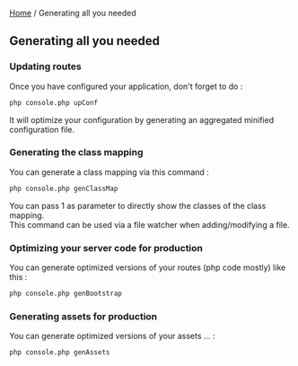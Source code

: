 [Home](../README.md) / Generating all you needed

## Generating all you needed

### Updating routes
Once you have configured your application, don't forget to do :
```bash
php console.php upConf
```

It will optimize your configuration by generating an aggregated minified configuration file.

### Generating the class mapping

You can generate a class mapping via this command :

```bash
php console.php genClassMap
```

You can pass 1 as parameter to directly show the classes of the class mapping. <br>
This command can be used via a file watcher when adding/modifying a file.

### Optimizing your server code for production

You can generate optimized versions of your routes (php code mostly) like this :

```bash
php console.php genBootstrap
```

### Generating assets for production

You can generate optimized versions of your assets ... :

```bash
php console.php genAssets
```